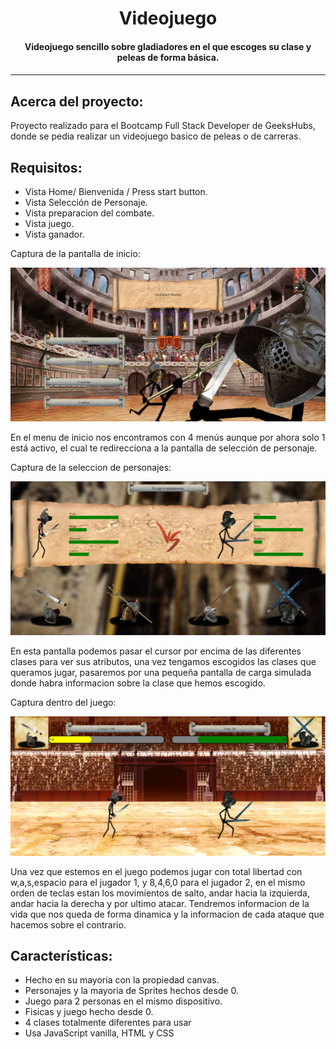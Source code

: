<h1 align="center">Videojuego</h1>

<h4 align="center">Videojuego sencillo sobre gladiadores en el que escoges su clase y peleas de forma básica.<h4>

---

## Acerca del proyecto:

Proyecto realizado para el Bootcamp Full Stack Developer de GeeksHubs, donde se pedia realizar un videojuego basico de peleas o de carreras.

## Requisitos:

* Vista Home/ Bienvenida / Press start button.
* Vista Selección de Personaje.
* Vista preparacion del combate.
* Vista juego.
* Vista ganador.

Captura de la pantalla de inicio:  

<img src="/img/capturaMenuInicio.png">

En el menu de inicio nos encontramos con 4 menús aunque por ahora solo 1 está activo, el cual te redirecciona a la pantalla de selección de personaje.

Captura de la seleccion de personajes:

<img src="/img/capturaPersonajes.png">

En esta pantalla podemos pasar el cursor por encima de las diferentes clases para ver sus atributos, una vez tengamos escogidos las clases que queramos jugar, pasaremos por una pequeña pantalla de carga simulada donde habra informacion sobre la clase que hemos escogido.

Captura dentro del juego: 

<img src="/img/capturaJuego.png">

Una vez que estemos en el juego podemos jugar con total libertad con w,a,s,espacio para el jugador 1, y 8,4,6,0 para el jugador 2, en el mismo orden de teclas estan los movimientos de salto, andar hacia la izquierda, andar hacia la derecha y por ultimo atacar.
Tendremos informacion de la vida que nos queda de forma dinamica y la informacion de cada ataque que hacemos sobre el contrario.

## Características:

* Hecho en su mayoria con la propiedad canvas.
* Personajes y la mayoria de Sprites hechos desde 0.
* Juego para 2 personas en el mismo dispositivo.
* Fisicas y juego hecho desde 0.
* 4 clases totalmente diferentes para usar
* Usa JavaScript vanilla, HTML y CSS